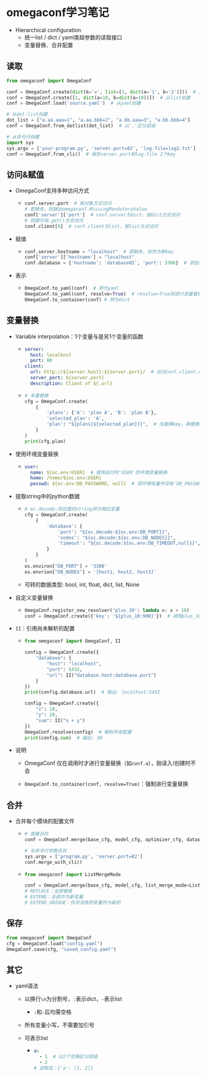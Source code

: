 # omegaconf学习笔记

- Hierarchical configuration
  - 统一list / dict / yaml类超参数的读取接口
  - 变量替换、合并配置

## 读取

```python
from omegaconf import OmegaConf

conf = OmegaConf.create(dict(k='v', list=[1, dict(a='1', b='2')]))  # 从Dict读取
conf = OmegaConf.create([1, dict(a=10, b=dict(a=10))])  # 从list创建
conf = OmegaConf.load('source.yaml')  # 从yaml创建

# 从dot-list创建
dot_list = ["a.aa.aaa=1", "a.aa.bbb=2", "a.bb.aaa=3", "a.bb.bbb=4"]
conf = OmegaConf.from_dotlist(dot_list)  # 以'.'区分层级

# 从命令行创建
import sys
sys.argv = ['your-program.py', 'server.port=82', 'log.file=log2.txt']
conf = OmegaConf.from_cli()  # 保存server.port和log.file 2个key
```

## 访问&赋值

- OmegaConf支持多种访问方式
  
  - ```python
    conf.server.port  # 按对象方式访问
    # 若缺失，则弹出omegaconf.MissingMandatoryValue
    conf['server']['port']  # conf.server为dict，按dict方式访问
    # 同理可用.get()方式访问
    conf.client[0]  # conf.client为list，按list方式访问
    ```

- 赋值
  
  - ```python
    conf.server.hostname = "localhost"  # 若缺失，则作为新key
    conf['server']['hostname'] = "localhost"
    conf.database = {'hostname': 'database01', 'port': 3306}  # 添加新dict
    ```

- 表示
  
  - ```python
    OmegaConf.to_yaml(conf)  # 转为yaml
    OmegaConf.to_yaml(conf, resolve=True)  # resolve=True则进行变量替换
    OmegaConf.to_container(conf) # 转为dict
    ```

## 变量替换

- Variable interpolation：1个变量与是另1个变量的函数
  
  - ```yaml
    server:
      host: localhost
      port: 80
    client:
      url: http://${server.host}:${server.port}/  # 访问conf.client.url时，会将${server.host}替换为相应变量
      server_port: ${server.port}
      description: Client of ${.url}
    ```
  
  - ```python
    # 多重替换
    cfg = OmegaConf.create(
        {
            'plans': {'A': 'plan A', 'B': 'plan B'},
            'selected_plan': 'A',
            'plan': "${plans[${selected_plan}]}",  # 先替换key，再替换dict[key]
        }
    )
    print(cfg.plan)
    ```

- 使用环境变量替换
  
  - ```yaml
    user:
      name: ${oc.env:USER}  # 使用运行时'USER'的环境变量替换
      home: /home/${oc.env:USER}
      passwd: ${oc.env:DB_PASSWORD, null}  # 若环境变量中没有'DB_PASSWORD'，则赋值为None
    ```

- 提取string中的python数据
  
  - ```python
    # oc.decode:将后面的string转为相应变量
    cfg = OmegaConf.create(
        {
            'database': {
                'port': "${oc.decode:${oc.env:DB_PORT}}",
                'nodes': "${oc.decode:${oc.env:DB_NODES}}",
                'timeout': "${oc.decode:${oc.env:DB_TIMEOUT,null}}",
            }
        }
    )
    os.environ["DB_PORT"] = '3308'
    os.envrion["DB_NODES"] = '[host1, host2, host3]'
    ```
  
  - 可转的数据类型: bool, int, float, dict, list, None

- 自定义变量替换
  
  - ```python
    OmegaConf.register_new_resolver('plus_10': lambda x: x + 10)
    conf = OmegaConf.create({'key': '${plus_10:990}'})  # 调用plus_10函数，处理990 
    ```

- `II`：引用尚未解析的配置
  
  - ```python
    from omegaconf import OmegaConf, II
    
    config = OmegaConf.create({
        "database": {
            "host": "localhost",
            "port": 5432,
            "url": II("database.host:database.port")
        }
    })
    print(config.database.url)  # 输出: localhost:5432
    
    config = OmegaConf.create({
        "x": 10,
        "y": 20,
        "sum": II("x + y")
    })
    OmegaConf.resolve(config)  # 解析所有配置
    print(config.sum)  # 输出: 30
    ```

- 说明
  
  - OmegaConf 仅在调用时才进行变量替换（如`conf.a`），刚读入/创建时不会
  
  - `OmegaConf.to_container(conf, resolve=True)`：强制进行变量替换

## 合并

- 合并每个模块的配置文件
  
  - ```python
    # 直接合并
    conf = OmegaConf.merge(base_cfg, model_cfg, optimizer_cfg, dataset_cfg)
    
    # 与命令行参数合并
    sys.argv = ['program.py', 'server.port=82']
    conf.merge_with_cli()
    ```
  
  - ```python
    from omegaconf import ListMergeMode
    
    conf = OmegaConf.merge(base_cfg, model_cfg, list_merge_mode=ListMergeMode.EXTEND_UNIQUE)
    # REPLACE：全部替换
    # EXTEND：全部作为新变量
    # EXTEND_UNIQUE：仅将没有的变量作为新的
    ```

## 保存

```python
from omegaconf import OmegaConf
cfg = OmegaConf.load("config.yaml")
OmegaConf.save(cfg, "saved_config.yaml")
```



## 其它

- yaml语法
  
  - 以换行`\n`为分割号，`:`表示dict，`-`表示list
    
    - `:`和`-`后均需空格
  
  - 所有变量小写，不需要加引号
  
  - 可表示list
    
    - ```yaml
      a:
        - 1  # 以2个空格区分层级
        - 2
      # 读取后：{'a': [1, 2]}
      ```
